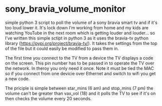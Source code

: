 # sony_bravia_volume_monitor
simple python 3 script to poll the volume of a sony bravia smart tv and if it's too loud lower it.
It's lock down I'm working from home and my kids are watching YouTube in the next room which is getting louder and louder... so I've written this simple sctipt in python 3 as it uses the bravia-tv python library (https://pypi.org/project/bravia-tv/). It takes the settings from the top of the file but it could easily be modified to pass them in. 

The first time you connect to the TV from a device the TV displays a code on the screen. This pin number has to be passed in to operate the TV over the network. In theroy you only need it once. Note it must be tied the MAC so if you connect from one devicie over Ethernet and switch to wifi you get a new code.

The priciple is simple between star_mins (6 am)  and stop_mins (7 pm) the volume can't be greater than vax_vol (18) and it polls the TV to see if it's on then checks the volume every 20 seconds.
